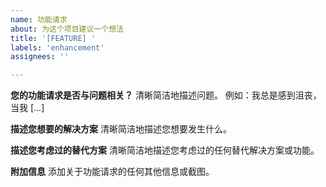 ```yaml
---
name: 功能请求
about: 为这个项目建议一个想法
title: '[FEATURE] '
labels: 'enhancement'
assignees: ''

---
```


**您的功能请求是否与问题相关？**
清晰简洁地描述问题。
例如：我总是感到沮丧，当我 [...]

**描述您想要的解决方案**
清晰简洁地描述您想要发生什么。

**描述您考虑过的替代方案**
清晰简洁地描述您考虑过的任何替代解决方案或功能。

**附加信息**
添加关于功能请求的任何其他信息或截图。